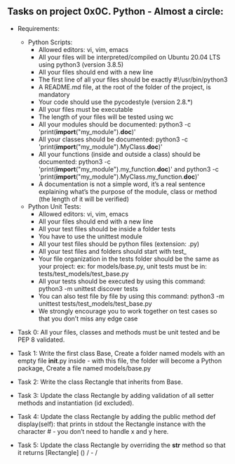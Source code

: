 ## Tasks on project 0x0C. Python - Almost a circle:
- Requirements:
	- Python Scripts:
		- Allowed editors: vi, vim, emacs
		- All your files will be interpreted/compiled on Ubuntu 20.04 LTS using python3 (version 3.8.5)
		- All your files should end with a new line
		- The first line of all your files should be exactly #!/usr/bin/python3
		- A README.md file, at the root of the folder of the project, is mandatory
		- Your code should use the pycodestyle (version 2.8.\*)
		- All your files must be executable
		- The length of your files will be tested using wc
		- All your modules should be documented: python3 -c 'print(__import__("my_module").__doc__)'
		- All your classes should be documented: python3 -c 'print(__import__("my_module").MyClass.__doc__)'
		- All your functions (inside and outside a class) should be documented: python3 -c 'print(__import__("my_module").my_function.__doc__)' and python3 -c 'print(__import__("my_module").MyClass.my_function.__doc__)'
		- A documentation is not a simple word, it’s a real sentence explaining what’s the purpose of the module, class or method (the length of it will be verified)
	- Python Unit Tests:
		- Allowed editors: vi, vim, emacs
		- All your files should end with a new line
		- All your test files should be inside a folder tests
		- You have to use the unittest module
		- All your test files should be python files (extension: .py)
		- All your test files and folders should start with test_
		- Your file organization in the tests folder should be the same as your project: ex: for models/base.py, unit tests must be in: tests/test_models/test_base.py
		- All your tests should be executed by using this command: python3 -m unittest discover tests
		- You can also test file by file by using this command: python3 -m unittest tests/test_models/test_base.py
		- We strongly encourage you to work together on test cases so that you don’t miss any edge case

- Task 0: All your files, classes and methods must be unit tested and be PEP 8 validated.
- Task 1: Write the first class Base, Create a folder named models with an empty file __init__.py inside - with this file, the folder will become a Python package, Create a file named models/base.py
- Task 2: Write the class Rectangle that inherits from Base.
- Task 3: Update the class Rectangle by adding validation of all setter methods and instantiation (id excluded).
- Task 4: Update the class Rectangle by adding the public method def display(self): that prints in stdout the Rectangle instance with the character # - you don’t need to handle x and y here.
- Task 5: Update the class Rectangle by overriding the __str__ method so that it returns [Rectangle] (<id>) <x>/<y> - <width>/<height>
